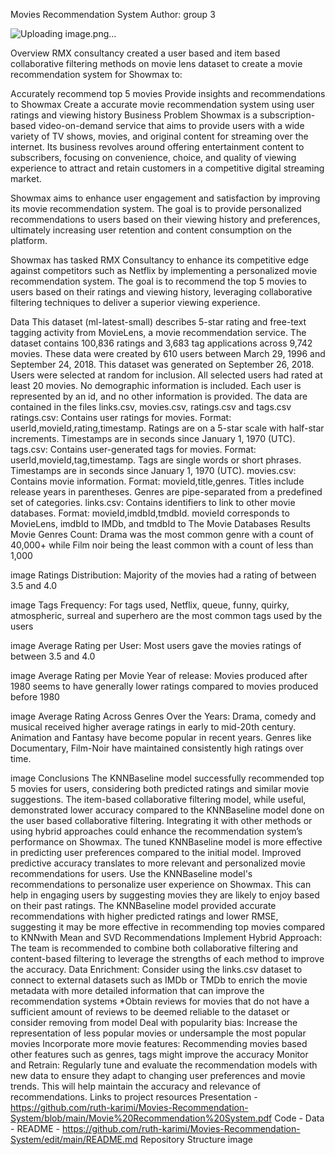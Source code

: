 Movies Recommendation System
Author: group 3

![Uploading image.png…]()

Overview
RMX consultancy created a user based and item based collaborative filtering methods on movie lens dataset to create a movie recommendation system for Showmax to:

Accurately recommend top 5 movies
Provide insights and recommendations to Showmax
Create a accurate movie recommendation system using user ratings and viewing history
Business Problem
Showmax is a subscription-based video-on-demand service that aims to provide users with a wide variety of TV shows, movies, and original content for streaming over the internet. Its business revolves around offering entertainment content to subscribers, focusing on convenience, choice, and quality of viewing experience to attract and retain customers in a competitive digital streaming market.

Showmax aims to enhance user engagement and satisfaction by improving its movie recommendation system. The goal is to provide personalized recommendations to users based on their viewing history and preferences, ultimately increasing user retention and content consumption on the platform.

Showmax has tasked RMX Consultancy to enhance its competitive edge against competitors such as Netflix by implementing a personalized movie recommendation system. The goal is to recommend the top 5 movies to users based on their ratings and viewing history, leveraging collaborative filtering techniques to deliver a superior viewing experience.

Data
This dataset (ml-latest-small) describes 5-star rating and free-text tagging activity from MovieLens, a movie recommendation service.
The dataset contains 100,836 ratings and 3,683 tag applications across 9,742 movies. These data were created by 610 users between March 29, 1996 and September 24, 2018. This dataset was generated on September 26, 2018.
Users were selected at random for inclusion. All selected users had rated at least 20 movies. No demographic information is included. Each user is represented by an id, and no other information is provided.
The data are contained in the files links.csv, movies.csv, ratings.csv and tags.csv
ratings.csv:
Contains user ratings for movies.
Format: userId,movieId,rating,timestamp.
Ratings are on a 5-star scale with half-star increments.
Timestamps are in seconds since January 1, 1970 (UTC).
tags.csv:
Contains user-generated tags for movies.
Format: userId,movieId,tag,timestamp.
Tags are single words or short phrases.
Timestamps are in seconds since January 1, 1970 (UTC).
movies.csv:
Contains movie information.
Format: movieId,title,genres.
Titles include release years in parentheses.
Genres are pipe-separated from a predefined set of categories.
links.csv:
Contains identifiers to link to other movie databases.
Format: movieId,imdbId,tmdbId.
movieId corresponds to MovieLens, imdbId to IMDb, and tmdbId to The Movie Databases
Results
Movie Genres Count: Drama was the most common genre with a count of 40,000+ while Film noir being the least common with a count of less than 1,000

image
Ratings Distribution: Majority of the movies had a rating of between 3.5 and 4.0

image
Tags Frequency: For tags used, Netflix, queue, funny, quirky, atmospheric, surreal and superhero are the most common tags used by the users

image
Average Rating per User: Most users gave the movies ratings of between 3.5 and 4.0

image
Average Rating per Movie Year of release: Movies produced after 1980 seems to have generally lower ratings compared to movies produced before 1980

image
Average Rating Across Genres Over the Years: Drama, comedy and musical received higher average ratings in early to mid-20th century. Animation and Fantasy have become popular in recent years. Genres like Documentary, Film-Noir have maintained consistently high ratings over time.

image
Conclusions
The KNNBaseline model successfully recommended top 5 movies for users, considering both predicted ratings and similar movie suggestions.
The item-based collaborative filtering model, while useful, demonstrated lower accuracy compared to the KNNBaseline model done on the user based collaborative filtering.
Integrating it with other methods or using hybrid approaches could enhance the recommendation system’s performance on Showmax.
The tuned KNNBaseline model is more effective in predicting user preferences compared to the initial model.
Improved predictive accuracy translates to more relevant and personalized movie recommendations for users.
Use the KNNBaseline model's recommendations to personalize user experience on Showmax. This can help in engaging users by suggesting movies they are likely to enjoy based on their past ratings.
The KNNBaseline model provided accurate recommendations with higher predicted ratings and lower RMSE, suggesting it may be more effective in recommending top movies compared to KNNwith Mean and SVD
Recommendations
Implement Hybrid Approach: The team is recommended to combine both collaborative filtering and content-based filtering to leverage the strengths of each method to improve the accuracy.
Data Enrichment: Consider using the links.csv dataset to connect to external datasets such as IMDb or TMDb to enrich the movie metadata with more detailed information that can improve the recommendation systems
*Obtain reviews for movies that do not have a sufficient amount of reviews to be deemed reliable to the dataset or consider removing from model
Deal with popularity bias: Increase the representation of less popular movies or undersample the most popular movies
Incorporate more movie features: Recommending movies based other features such as genres, tags might improve the accuracy
Monitor and Retrain: Regularly tune and evaluate the recommendation models with new data to ensure they adapt to changing user preferences and movie trends. This will help maintain the accuracy and relevance of recommendations.
Links to project resources
Presentation - https://github.com/ruth-karimi/Movies-Recommendation-System/blob/main/Movie%20Recommendation%20System.pdf
Code -
Data -
README - https://github.com/ruth-karimi/Movies-Recommendation-System/edit/main/README.md
Repository Structure
image
